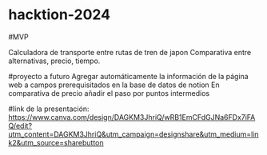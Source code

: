# hacktion-2024

#MVP

Calculadora de transporte entre rutas de tren de japon
Comparativa entre alternativas, precio, tiempo.

#proyecto a futuro
Agregar automáticamente la información de la página web a campos prerequisitados en la base de datos de notion 
En comparativa de precio añadir el paso por puntos intermedios 



#link de la presentación: https://www.canva.com/design/DAGKM3JhriQ/wRB1EmCFdGJNa6FDx7iFAQ/edit?utm_content=DAGKM3JhriQ&utm_campaign=designshare&utm_medium=link2&utm_source=sharebutton


